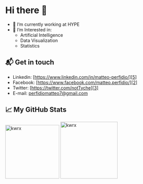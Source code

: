 # Hi there 👋
- 🔭 I’m currently working at HYPE
- 💬 I’m Interested in:
  - Artificial Intelligence
  - Data Visualization
  - Statistics

## 📬 Get in touch
- Linkedin: [https://www.linkedin.com/in/matteo-perfidio/][5]
- Facebook: [https://www.facebook.com/matteo.perfidio/][2]
- Twitter: [https://twitter.com/notTyche][3]
- E-mail: [perfidiomatteo7@gmail.com][4]


## &#x1f4c8; My GitHub Stats

<p>
  <img height="170em" src="https://github-readme-stats-kwrx.vercel.app/api?username=notTyche&show_icons=true&hide_border=true&include_all_commits=true&count_private=true&theme=dark" alt="kwrx" />
  <img height="180em" src="https://github-readme-stats-kwrx.vercel.app/api/top-langs/?username=notTyche,@bioagrisrls,@nefele-org&show_icons=true&hide_border=true&layout=compact&langs_count=10&hide=Makefile,BatchFile,Powershell,M4,Tex,Objective-C,PLpgSQL,TSQL,SQLPL,Shell,Hack,SCSS,Vue,HTML&theme=dark" alt="kwrx" />
</p>


[1]: https://github.com/nefele-org/nefele-desktop
[2]: https://www.facebook.com/matteo.perfidio/
[3]: https://twitter.com/notTyche
[4]: perfidiomatteo7@gmail.com
[5]: https://www.linkedin.com/in/matteo-perfidio-730420208/
